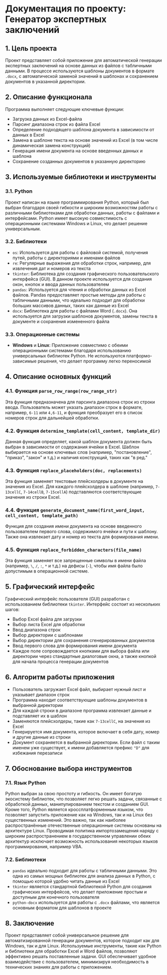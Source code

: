 # Документация по проекту: Генератор экспертных заключений

## 1. Цель проекта

Проект представляет собой приложение для автоматической генерации экспертных заключений на основе данных из файлов с табличными данными. В процессе используются шаблоны документов в формате `.docx`, с автоматической заменой значений в шаблонах и сохранением документов в указанной директории.

## 2. Описание функционала

Программа выполняет следующие ключевые функции:
- Загрузка данных из Excel-файла
- Парсинг диапазона строк из файла Excel
- Определение подходящего шаблона документа в зависимости от данных в Excel
- Замена в шаблоне текста на основе значений из Excel (в том числе динамическая замена конструкций)
- Генерация имени документа на основе введенных данных и шаблона
- Сохранение созданных документов в указанную директорию

## 3. Используемые библиотеки и инструменты

### 3.1. Python

Проект написан на языке программирования Python, который был выбран благодаря своей гибкости и широким возможностям работы с различными библиотеками для обработки данных, работы с файлами и интерфейсами. Python имеет высокую совместимость с операционными системами Windows и Linux, что делает решение универсальным.

### 3.2. Библиотеки

- `os`: Используется для работы с файловой системой, получения путей, работы с директориями и именами файлов
- `re`: Регулярные выражения для обработки строк, например, для извлечения дат и номеров из текста
- `tkinter`: Библиотека для создания графического пользовательского интерфейса (GUI). В данном проекте используется для создания окон, кнопок и ввода данных пользователем
- `pandas`: Используется для чтения и обработки данных из Excel файлов. Pandas предоставляет простые методы для работы с табличными данными, что идеально подходит для обработки больших массивов данных, таких как данные из Excel
- `docx`: Библиотека для работы с файлами Word (`.docx`). Она используется для загрузки шаблонов документов, замены текста в документе и сохранения измененного файла

### 3.3. Операционные системы

- **Windows** и **Linux**: Приложение совместимо с обеими операционными системами благодаря использованию универсальных библиотек Python. Не используются платформо-зависимые решения, что делает программу легко переносимой

## 4. Описание основных функций

### 4.1. Функция `parse_row_range(row_range_str)`

Эта функция предназначена для парсинга диапазона строк из строки ввода. Пользователь может указать диапазон строк в формате, например, `6-11` или `4,6-11`, и функция преобразует его в список номеров строк для дальнейшей обработки.

### 4.2. Функция `determine_template(cell_content, template_dir)`

Данная функция определяет, какой шаблон документа должен быть выбран в зависимости от содержания ячейки в Excel. Шаблон выбирается на основе ключевых слов (например, "постановление", "приказ", "закон" и т.д.) и наличия конструкций, таких как "в ред."

### 4.3. Функция `replace_placeholders(doc, replacements)`

Эта функция заменяет текстовые плейсхолдеры в документе на значения из Excel. Для каждого плейсхолдера в шаблоне (например, `7-13cellC`, `7-14cellB`, `7-15cellA`) подставляются соответствующие значения из строки Excel.

### 4.4. Функция `generate_document_name(first_word_input, cell_content, template_path)`

Функция для создания имени документа на основе введенного пользователем первого слова, содержимого ячейки и пути к шаблону. Также она извлекает дату и номер из текста для формирования имени.

### 4.5. Функция `replace_forbidden_characters(file_name)`

Эта функция заменяет все запрещенные символы в имени файла (например, `\`, `/`, `:`, `*` и т.д.) на дефисы (`-`), чтобы имя файла было допустимым в операционной системе.

## 5. Графический интерфейс

Графический интерфейс пользователя (GUI) разработан с использованием библиотеки `tkinter`. Интерфейс состоит из нескольких шагов:

- Выбор Excel файла для загрузки
- Выбор листа Excel для обработки
- Ввод диапазона строк
- Выбор директории с шаблонами
- Выбор директории для сохранения сгенерированных документов
- Ввод первого слова для формирования имени документа
- Каждое поле сопровождается кнопками для выбора файла или директории через стандартные диалоговые окна, а также кнопкой для начала процесса генерации документов

## 6. Алгоритм работы приложения

- Пользователь загружает Excel файл, выбирает нужный лист и указывает диапазон строк
- Программа находит соответствующие шаблоны документов в выбранной директории
- Для каждой строки в диапазоне программа извлекает данные и подставляет их в шаблон
- Заменяются плейсхолдеры, такие как `7-13cellC`, на значения из Excel
- Генерируется имя документа, которое включает в себя дату, номер и другие данные из строки
- Документ сохраняется в выбранной директории. Если файл с таким именем уже существует, к имени добавляется префикс `"D"` для избежания перезаписи

## 7. Обоснование выбора инструментов

### 7.1. Язык Python

Python выбран за свою простоту и гибкость. Он имеет богатую экосистему библиотек, что позволяет легко решать задачи, связанные с обработкой данных, манипулированием текстом и созданием GUI. Кроме того, Python является кроссплатформенным языком, что позволяет запустить приложение как на Windows, так и на Linux без существенных изменений. Это важно, так как наиболее распространённые отечественные операционные системы основаны на архитектуре Linux. Проводимая политика импортозамещения наряду с широким распространением в государственном управлении обеих архитектур исключает возможность использования некоторых языков программирования, например VBA.

### 7.2. Библиотеки

- `pandas` идеально подходит для работы с табличными данными. Это одна из самых мощных библиотек для анализа данных в Python, с помощью которой удобно читать данные из Excel
- `tkinter` является стандартной библиотекой Python для создания графических интерфейсов, что делает приложение простым и доступным для конечного пользователя
- `python-docx` используется для работы с `.docx` файлами, что является основным форматом для шаблонов в проекте

## 8. Заключение

Проект представляет собой универсальное решение для автоматизированной генерации документов, которое подходит как для Windows, так и для Linux. Используемые инструменты, такие как Python и библиотеки для обработки Excel и Word файлов, позволяют эффективно решать поставленные задачи. GUI обеспечивает удобное взаимодействие с пользователем, минимизируя необходимость в технических знаниях для работы с приложением.
